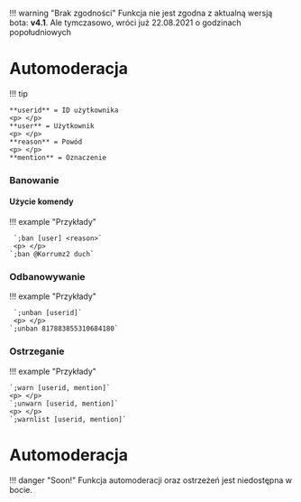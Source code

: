 !!! warning "Brak zgodności"
    Funkcja nie jest zgodna z aktualną wersją bota: **v4.1**. Ale tymczasowo, wróci już 22.08.2021 o godzinach popołudniowych
# Automoderacja

!!! tip 

    **userid** = ID użytkownika
    <p> </p>
    **user** = Użytkownik
    <p> </p>
    **reason** = Powód
    <p> </p>
    **mention** = Oznaczenie
### Banowanie
#### Użycie komendy


!!! example "Przykłady"

     `;ban [user] <reason>`
     <p> </p>
    `;ban @Korrumz2 duch`

### Odbanowywanie

!!! example "Przykłady"

     `;unban [userid]`
     <p> </p>
    `;unban 817883855310684180`

### Ostrzeganie

!!! example "Przykłady"

    `;warn [userid, mention]`
    <p> </p>
    `;unwarn [userid, mention]`
    <p> </p>
    `;warnlist [userid, mention]`
# Automoderacja

!!! danger "Soon!"
    Funkcja automoderacji oraz ostrzeżeń jest niedostępna w bocie.  